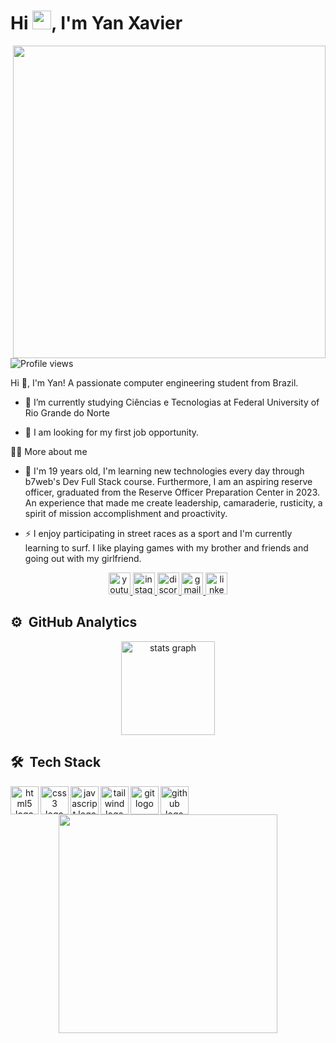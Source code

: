 




<h1 align="left">Hi <img src="https://raw.githubusercontent.com/kaueMarques/kaueMarques/master/hi.gif" height="30px">, I'm Yan Xavier</h1>
<img align="right" height="500em" src="https://raw.githubusercontent.com/gist/yanxxavier/d1a12385f7c0b74676d6a83658adaa77/raw/6211b61f6c60cb37d9b1435f0710e1850277e432/gitCard.svg"/>
<p align="left"> <img src="https://komarev.com/ghpvc/?username=yanxxavier&color=yellow" alt="Profile views" /> </p>


<p>
  Hi 👋, I'm Yan! A passionate computer engineering student from Brazil.

  - 🌱 I’m currently studying Ciências e Tecnologias at Federal University of Rio Grande do Norte 

  - 🔭 I am looking for my first job opportunity. 
</p>



 
</div>

  <summary>👨‍💻 More about me</summary>

  - 💬 I'm 19 years old, I'm learning new technologies every day through b7web's Dev Full Stack course. Furthermore, I am an aspiring reserve officer, graduated from the Reserve Officer Preparation Center in 2023. An experience that made me create leadership, camaraderie, rusticity, a spirit of mission accomplishment and proactivity.

  - ⚡ I enjoy participating in street races as a sport and I'm currently learning to surf. I like playing games with my brother and friends and going out with my girlfriend.




<div align="center">
  <a href="https://www.youtube.com/channel/UCDc1tYA3J9LtnGiJc5TKFTg" target="_blank">
    <img src="https://img.shields.io/static/v1?message=Youtube&logo=youtube&label=&color=FF0000&logoColor=white&labelColor=&style=for-the-badge" height="35" alt="youtube logo"  />
  </a>
  <a href="https://www.instagram.com/yanxxavier/" target="_blank">
    <img src="https://img.shields.io/static/v1?message=Instagram&logo=instagram&label=&color=E4405F&logoColor=white&labelColor=&style=for-the-badge" height="35" alt="instagram logo"  />
  </a>
  <a href="Discordapp.com/users/880974256144515073" target="_blank">
    <img src="https://img.shields.io/static/v1?message=Discord&logo=discord&label=&color=7289DA&logoColor=white&labelColor=&style=for-the-badge" height="35" alt="discord logo"  />
  </a>
  <a href="https://is.gd/yanxxaviermail" target="_blank">
    <img src="https://img.shields.io/static/v1?message=Gmail&logo=gmail&label=&color=D14836&logoColor=white&labelColor=&style=for-the-badge" height="35" alt="gmail logo"  />
  </a>
  <a href="https://www.linkedin.com/in/yan-xavier-2289092b6/" target="_blank">
    <img src="https://img.shields.io/static/v1?message=LinkedIn&logo=linkedin&label=&color=0077B5&logoColor=white&labelColor=&style=for-the-badge" height="35" alt="linkedin logo"  />
  </a>
</div>


## ⚙️ &nbsp;GitHub Analytics
<div align="center">
  <img align="center" src="https://github-readme-stats.vercel.app/api?username=yanxxavier&hide_title=false&hide_rank=false&show_icons=true&include_all_commits=true&count_private=true&disable_animations=false&theme=dark&locale=en&hide_border=false" height="150" alt="stats graph"/>

</div>

###

## 🛠 &nbsp;Tech Stack





<div align="center">
  <img align="left" src="https://cdn.jsdelivr.net/gh/devicons/devicon/icons/html5/html5-original.svg" height="45" alt="html5 logo"  />
  <img width="12" />
  <img align="left" src="https://cdn.jsdelivr.net/gh/devicons/devicon/icons/css3/css3-original.svg" height="45" alt="css3 logo"  />
  <img width="12" />
  <img align="left" src="https://cdn.jsdelivr.net/gh/devicons/devicon/icons/javascript/javascript-original.svg" height="45" alt="javascript logo"  />
  <img width="12" />
  <img align="left" src="https://cdn.jsdelivr.net/gh/devicons/devicon/icons/tailwindcss/tailwindcss-original.svg" height="45" alt="tailwind logo"  />
  <img width="12" />
  <img align="left" src="https://cdn.jsdelivr.net/gh/devicons/devicon/icons/git/git-original.svg" height="45" alt="git logo"  />
  <img width="12" />
  <img align="left" src="https://cdn.jsdelivr.net/gh/devicons/devicon/icons/github/github-original.svg" height="45" alt="github logo"  />
</div>


###






<p align="center">
 <img align="center" height="350" src="https://giffiles.alphacoders.com/200/200668.gif"  />
</p>


